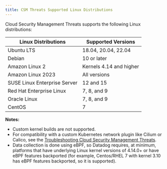 ```yaml
---
title: CSM Threats Supported Linux Distributions
---
```


Cloud Security Management Threats supports the following Linux distributions:

| Linux Distributions          | Supported Versions                      |
|------------------------------|-----------------------------------------|
| Ubuntu LTS                   | 18.04, 20.04, 22.04                     |
| Debian                       | 10 or later                             |
| Amazon Linux 2               | Kernels 4.14 and higher                 |
| Amazon Linux 2023            | All versions                            |
| SUSE Linux Enterprise Server | 12 and 15                               |
| Red Hat Enterprise Linux     | 7, 8, and 9                             |
| Oracle Linux                 | 7, 8, and 9                             |
| CentOS                       | 7                                       |

**Notes:**

- Custom kernel builds are not supported.
- For compatibility with a custom Kubernetes network plugin like Cilium or Calico, see the [Troubleshooting Cloud Security Management Threats][1].
- Data collection is done using eBPF, so Datadog requires, at minimum, platforms that have underlying Linux kernel versions of 4.14.0+ or have eBPF features backported (for example, Centos/RHEL 7 with kernel 3.10 has eBPF features backported, so it is supported).

[1]: /security/cloud_security_management/troubleshooting/threats
